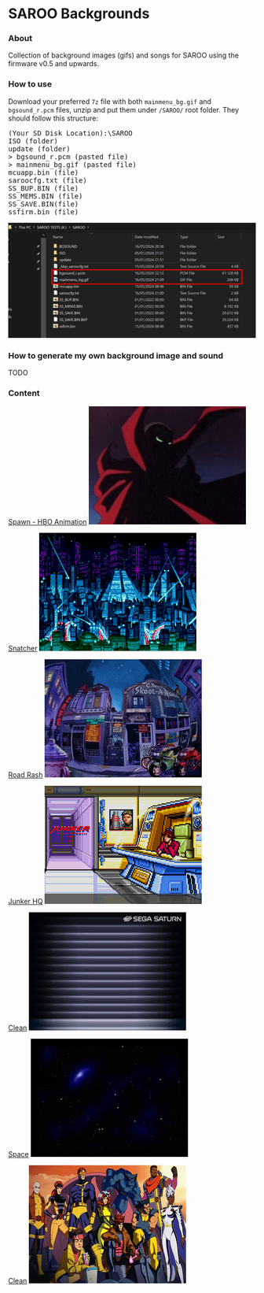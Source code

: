# SAROO Backgrounds

### About

Collection of background images (gifs) and songs for SAROO using the firmware v0.5 and upwards.

### How to use

Download your preferred `7z` file with both `mainmenu_bg.gif` and `bgsound_r.pcm` files, unzip and put them under `/SAROO/` root folder.
They should follow this structure:

<pre>
(Your SD Disk Location):\SAROO
ISO (folder)
update (folder)
> bgsound_r.pcm (pasted file)
> mainmenu_bg.gif (pasted file)
mcuapp.bin (file)
saroocfg.txt (file)
SS_BUP.BIN (file)
SS_MEMS.BIN (file)
SS_SAVE.BIN(file)
ssfirm.bin (file)
</pre>

![](Images/example1.png)

### How to generate my own background image and sound

TODO

### Content

[Spawn - HBO Animation](downloads/others/spawn-hbo-animation.7z)
![](gifs/spawn-hbo-animation.gif)

[Snatcher](downloads/others/snatcher.7z)
![](gifs/snatcher.gif)

[Road Rash](downloads/others/road-rash.7z)
![](gifs/road-rash.gif)

[Junker HQ](downloads/others/junker-hq.7z)
![](gifs/junker-hq.gif)

[Clean](downloads/others/clean.7z)
![](gifs/clean.gif)

[Space](downloads/others/space.7z)
![](gifs/space.gif)

[Clean](downloads/others/xmen.7z)
![](gifs/xmen.gif)
